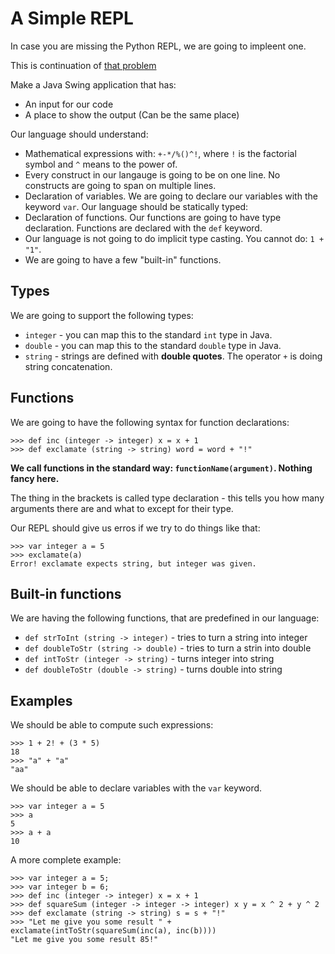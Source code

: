# A Simple REPL

In case you are missing the Python REPL, we are going to impleent one.

This is continuation of [that problem](https://github.com/HackBulgaria/Programming51-1/tree/master/week7/8-Function-Calls-Extended)

Make a Java Swing application that has:

* An input for our code
* A place to show the output (Can be the same place)

Our language should understand:

* Mathematical expressions with: `+-*/%()^!`, where `!` is the factorial symbol and `^` means to the power of.
* Every construct in our langauge is going to be on one line. No constructs are going to span on multiple lines.
* Declaration of variables. We are going to declare our variables with the keyword `var`. Our language should be statically typed:
* Declaration of functions. Our functions are going to have type declaration. Functions are declared with the `def` keyword.
* Our language is not going to do implicit type casting. You cannot do: `1 + "1"`.
* We are going to have a few "built-in" functions.

## Types

We are going to support the following types:

* `integer` - you can map this to the standard `int` type in Java.
* `double` - you can map this to the standard `double` type in Java.
* `string` - strings are defined with **double quotes**. The operator `+` is doing string concatenation.

## Functions

We are going to have the following syntax for function declarations:

```
>>> def inc (integer -> integer) x = x + 1
>>> def exclamate (string -> string) word = word + "!"
```

**We call functions in the standard way: `functionName(argument)`. Nothing fancy here.**

The thing in the brackets is called type declaration - this tells you how many arguments there are and what to except for their type.

Our REPL should give us erros if we try to do things like that:

```
>>> var integer a = 5
>>> exclamate(a)
Error! exclamate expects string, but integer was given.
```

## Built-in functions

We are having the following functions, that are predefined in our language:

* `def strToInt (string -> integer)` - tries to turn a string into integer
* `def doubleToStr (string -> double)` - tries to turn a strin into double
* `def intToStr (integer -> string)` - turns integer into string
* `def doubleToStr (double -> string)` - turns double into string

## Examples

We should be able to compute such expressions:

```
>>> 1 + 2! + (3 * 5)
18
>>> "a" + "a"
"aa"
```

We should be able to declare variables with the `var` keyword.

```
>>> var integer a = 5
>>> a
5
>>> a + a
10
```

A more complete example:

```
>>> var integer a = 5;
>>> var integer b = 6;
>>> def inc (integer -> integer) x = x + 1
>>> def squareSum (integer -> integer -> integer) x y = x ^ 2 + y ^ 2
>>> def exclamate (string -> string) s = s + "!"
>>> "Let me give you some result " + exclamate(intToStr(squareSum(inc(a), inc(b))))
"Let me give you some result 85!"
```
